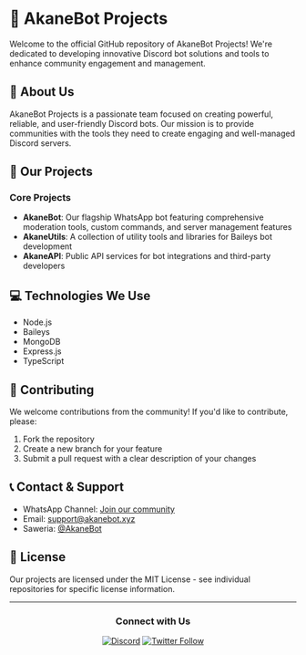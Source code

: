 # 🤖 AkaneBot Projects

Welcome to the official GitHub repository of AkaneBot Projects! We're dedicated to developing innovative Discord bot solutions and tools to enhance community engagement and management.

## 🌟 About Us

AkaneBot Projects is a passionate team focused on creating powerful, reliable, and user-friendly Discord bots. Our mission is to provide communities with the tools they need to create engaging and well-managed Discord servers.

## 🚀 Our Projects

### Core Projects
- **AkaneBot**: Our flagship WhatsApp bot featuring comprehensive moderation tools, custom commands, and server management features
- **AkaneUtils**: A collection of utility tools and libraries for Baileys bot development
- **AkaneAPI**: Public API services for bot integrations and third-party developers

## 💻 Technologies We Use

- Node.js
- Baileys 
- MongoDB
- Express.js
- TypeScript
  
## 🤝 Contributing

We welcome contributions from the community! If you'd like to contribute, please:

1. Fork the repository
2. Create a new branch for your feature
3. Submit a pull request with a clear description of your changes

## 📞 Contact & Support

- WhatsApp Channel: [Join our community](https://whatsapp.com/channel/0029Vaj5VRAFHWpy0YCWGe0U)
- Email: support@akanebot.xyz
- Saweria: [@AkaneBot](https://saweria.co/Arifzyn)

## 📄 License

Our projects are licensed under the MIT License - see individual repositories for specific license information.

---

<div align="center">

### Connect with Us

[![Discord](https://img.shields.io/discord/YOUR_SERVER_ID?color=7289DA&logo=discord&logoColor=white)](https://discord.gg/akane)
[![Twitter Follow](https://img.shields.io/twitter/follow/AkaneBotDev?style=social)](https://twitter.com/akanebotdev)

</div>
